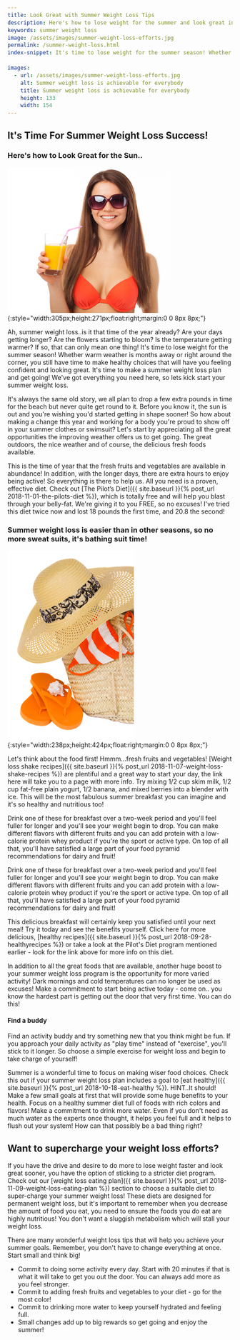```yaml
---
title: Look Great with Summer Weight Loss Tips
description: Here's how to lose weight for the summer and look great in the sun! Summer weight loss is easily achievable thanks to great weather, more fresh fruit, better opportunities to get outdoors.
keywords: summer weight loss
image: /assets/images/summer-weight-loss-efforts.jpg
permalink: /summer-weight-loss.html
index-snippet: It's time to lose weight for the summer season! Whether warm weather is months away or right around the corner, you still have time to make healthy choices that will have you feeling confident and looking great.

images:
  - url: /assets/images/summer-weight-loss-efforts.jpg
    alt: Summer weight loss is achievable for everybody
    title: Summer weight loss is achievable for everybody
    height: 133
    width: 154
---
```


## It's Time For Summer Weight Loss Success!
### Here's how to Look Great for the Sun..

![Summer weight loss is achievable for everybody](/assets/images/summer-weight-loss-efforts.jpg){:style="width:305px;height:271px;float:right;margin:0 0 8px 8px;"}

Ah, summer weight loss..is it that time of the year already? Are your days getting longer? Are the flowers starting to bloom? Is the temperature getting warmer? If so, that can only mean one thing! It's time to lose weight for the summer season! Whether warm weather is months away or right around the corner, you still have time to make healthy choices that will have you feeling confident and looking great. It's time to make a summer weight loss plan and get going! We've got everything you need here, so lets kick start your summer weight loss.

It's always the same old story, we all plan to drop a few extra pounds in time for the beach but never quite get round to it. Before you know it, the sun is out and you're wishing you'd started getting in shape sooner! So how about making a change this year and working for a body you're proud to show off in your summer clothes or swimsuit? Let's start by appreciating all the great opportunities the improving weather offers us to get going. The great outdoors, the nice weather and of course, the delicious fresh foods available.

This is the time of year that the fresh fruits and vegetables are available in abundance! In addition, with the longer days, there are extra hours to enjoy being active! So everything is there to help us. All you need is a proven, effective diet. Check out [The Pilot’s Diet]({{ site.baseurl }}{% post_url 2018-11-01-the-pilots-diet %}), which is totally free and will help you blast through your belly-fat. We're giving it to you FREE, so no excuses! I've tried this diet twice now and lost 18 pounds the first time, and 20.8 the second!

### Summer weight loss is easier than in other seasons, so no more sweat suits, it's bathing suit time!
![The summer is a great time to push your weigh loss efforts](/assets/images/summer-weight-loss.jpg){:style="width:238px;height:424px;float:right;margin:0 0 8px 8px;"}

Let's think about the food first! Hmmm...fresh fruits and vegetables! [Weight loss shake recipes]({{ site.baseurl }}{% post_url 2018-11-07-weight-loss-shake-recipes %}) are plentiful and a great way to start your day, the link here will take you to a page with more info. Try mixing 1/2 cup skim milk, 1/2 cup fat-free plain yogurt, 1/2 banana, and mixed berries into a blender with ice. This will be the most fabulous summer breakfast you can imagine and it's so healthy and nutritious too!

Drink one of these for breakfast over a two-week period and you'll feel fuller for longer and you'll see your weight begin to drop. You can make different flavors with different fruits and you can add protein with a low-calorie protein whey product if you're the sport or active type. On top of all that, you'll have satisfied a large part of your food pyramid recommendations for dairy and fruit!

Drink one of these for breakfast over a two-week period and you'll feel fuller for longer and you'll see your weight begin to drop. You can make different flavors with different fruits and you can add protein with a low-calorie protein whey product if you're the sport or active type. On top of all that, you'll have satisfied a large part of your food pyramid recommendations for dairy and fruit!

This delicious breakfast will certainly keep you satisfied until your next meal! Try it today and see the benefits yourself. Click here for more delicious, [healthy recipes]({{ site.baseurl }}{% post_url 2018-09-28-healthyrecipes %}) or take a look at the Pilot's Diet program mentioned earlier - look for the link above for more info on this diet.

In addition to all the great foods that are available, another huge boost to your summer weight loss program is the opportunity for more varied activity! Dark mornings and cold temperatures can no longer be used as excuses! Make a commitment to start being active today - come on.. you know the hardest part is getting out the door that very first time. You can do this!

<div class="ReminderBox">
	<h4>Find a buddy</h4>
	<p>Find an activity buddy and try something new that you think might be fun. If you approach your daily activity as "play time" instead of "exercise", you'll stick to it longer. So choose a simple exercise for weight loss and begin to take charge of yourself!</p>
</div>

Summer is a wonderful time to focus on making wiser food choices. Check this out if your summer weight loss plan includes a goal to [eat healthy]({{ site.baseurl }}{% post_url 2018-10-18-eat-healthy %}). HINT..It should! Make a few small goals at first that will provide some huge benefits to your health. Focus on a healthy summer diet full of foods with rich colors and flavors! Make a commitment to drink more water. Even if you don't need as much water as the experts once thought, it helps you feel full and it helps to flush out your system! How can that possibly be a bad thing right?

<div class="clearfix"></div>

## Want to supercharge your weight loss efforts?
If you have the drive and desire to do more to lose weight faster and look great sooner, you have the option of sticking to a stricter diet program. Check out our [weight loss eating plan]({{ site.baseurl }}{% post_url 2018-11-09-weight-loss-eating-plan %}) section to choose a suitable diet to super-charge your summer weight loss! These diets are designed for permanent weight loss, but it's important to remember when you decrease the amount of food you eat, you need to ensure the foods you do eat are highly nutritious! You don't want a sluggish metabolism which will stall your weight loss.  

There are many wonderful weight loss tips that will help you achieve your summer goals. Remember, you don't have to change everything at once. Start small and think big!

* Commit to doing some activity every day. Start with 20 minutes if that is what it will take to get you out the door. You can always add more as you feel stronger.  
* Commit to adding fresh fruits and vegetables to your diet - go for the most color! 
* Commit to drinking more water to keep yourself hydrated and feeling full.  
* Small changes add up to big rewards so get going and enjoy the summer!
